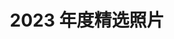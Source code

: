 ---
description: 西伯利亚的海鸥、苍山洱海、大饼的小屋、小狗老板、十七伏地魔、玉龙雪山、松赞林寺、夜爬灵山...
menus: "main"
title: 2023 年度精选照片
weight: 2
categories: ["2023"]
params:
  theme: light
resources:
  - src: DSC01373.JPG
    params:
      cover: true
---